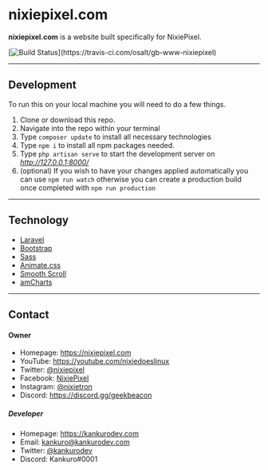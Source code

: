 
# nixiepixel.com
**nixiepixel.com** is a website built specifically for NixiePixel.

[![Build Status](https://travis-ci.com/osalt/gb-www-nixiepixel.svg?)](https://travis-ci.com/osalt/gb-www-nixiepixel)


___

## Development
To run this on your local machine you will need to do a few things.
1. Clone or download this repo.
2. Navigate into the repo within your terminal
3. Type `composer update` to install all necessary technologies
4. Type `npm i` to install all npm packages needed.
5. Type `php artisan serve` to start the development server on *http://127.0.0.1:8000/*
6. (optional) If you wish to have your changes applied automatically you can use `npm run watch` otherwise you can create a production build once completed with `npm run production`

___

## Technology
* [Laravel](https://laravel.com/)
* [Bootstrap](https://getbootstrap.com/)
* [Sass](https://sass-lang.com/)
* [Animate.css](https://github.com/daneden/animate.css)
* [Smooth Scroll](https://github.com/cferdinandi/smooth-scroll)
* [amCharts](https://www.amcharts.com/)

___

## Contact
#### Owner
* Homepage: https://nixiepixel.com
* YouTube: https://youtube.com/nixiedoeslinux
* Twitter: [@nixiepixel](https://twitter.com/nixiepixel "nixiepixel on twitter")
* Facebook: [NixiePixel](https://facebook.com/nixiepixel)
* Instagram: [@nixietron](https://instagram.com/nixietron)
* Discord: https://discord.gg/geekbeacon

##### Developer
* Homepage: https://kankurodev.com
* Email: kankuro@kankurodev.com
* Twitter: [@kankurodev](https://twitter.com/kankurodev "kankurodev on twitter")
* Discord: Kankuro#0001
